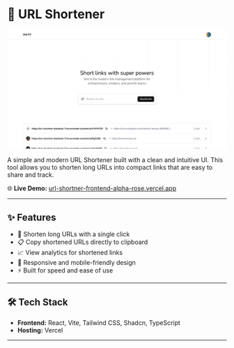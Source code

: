 # 🔗 URL Shortener

![Homepage Screenshot](./screenshots/home.png)

A simple and modern URL Shortener built with a clean and intuitive UI. This tool allows you to shorten long URLs into compact links that are easy to share and track.

🌐 **Live Demo:** [url-shortner-frontend-alpha-rose.vercel.app](https://url-shortner-frontend-alpha-rose.vercel.app/)

---

## ✨ Features

- 🔗 Shorten long URLs with a single click
- 📋 Copy shortened URLs directly to clipboard
- 📈 View analytics for shortened links
- 🔄 Responsive and mobile-friendly design
- ⚡ Built for speed and ease of use

---

## 🛠️ Tech Stack

- **Frontend:** React, Vite, Tailwind CSS, Shadcn, TypeScript
- **Hosting:** Vercel

---
